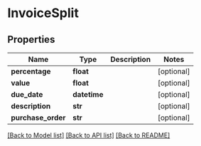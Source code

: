 # InvoiceSplit

## Properties
Name | Type | Description | Notes
------------ | ------------- | ------------- | -------------
**percentage** | **float** |  | [optional] 
**value** | **float** |  | [optional] 
**due_date** | **datetime** |  | [optional] 
**description** | **str** |  | [optional] 
**purchase_order** | **str** |  | [optional] 

[[Back to Model list]](../README.md#documentation-for-models) [[Back to API list]](../README.md#documentation-for-api-endpoints) [[Back to README]](../README.md)

